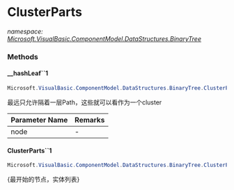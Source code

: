 ﻿# ClusterParts
_namespace: <a href="#" onClick="load('/docs/Microsoft.VisualBasic.ComponentModel.DataStructures.BinaryTree/index.md')">Microsoft.VisualBasic.ComponentModel.DataStructures.BinaryTree</a>_





### Methods

#### __hashLeaf``1
```csharp
Microsoft.VisualBasic.ComponentModel.DataStructures.BinaryTree.ClusterParts.__hashLeaf``1(Microsoft.VisualBasic.ComponentModel.DataStructures.BinaryTree.TreeNode{``0},Microsoft.VisualBasic.ComponentModel.DataStructures.BinaryTree.ClusterParts.IsType{``0},Microsoft.VisualBasic.ComponentModel.DataStructures.BinaryTree.ClusterParts.IsType{``0})
```
最远只允许隔着一层Path，这些就可以看作为一个cluster

|Parameter Name|Remarks|
|--------------|-------|
|node|-|


#### ClusterParts``1
```csharp
Microsoft.VisualBasic.ComponentModel.DataStructures.BinaryTree.ClusterParts.ClusterParts``1(Microsoft.VisualBasic.ComponentModel.DataStructures.BinaryTree.BinaryTree{``0},Microsoft.VisualBasic.ComponentModel.DataStructures.BinaryTree.ClusterParts.IsType{``0},Microsoft.VisualBasic.ComponentModel.DataStructures.BinaryTree.ClusterParts.IsType{``0},Microsoft.VisualBasic.ComponentModel.DataStructures.BinaryTree.ClusterParts.GetEntities{``0})
```
{最开始的节点，实体列表}


